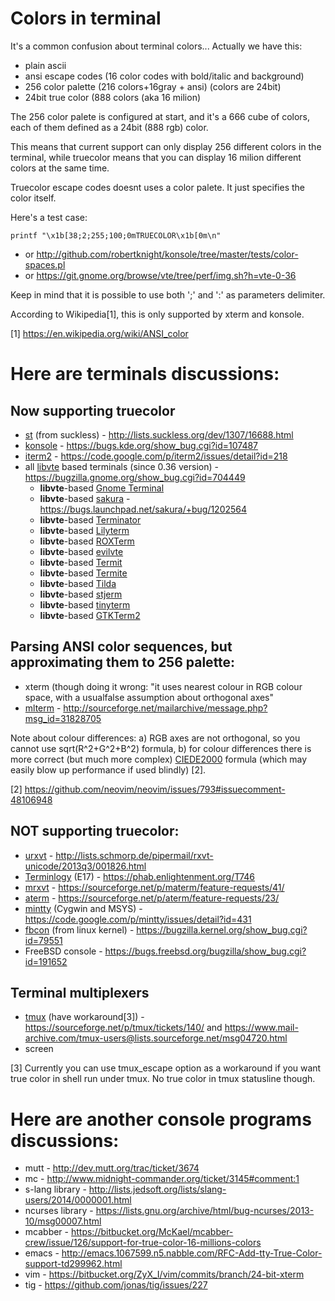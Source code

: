 Colors in terminal
==================
It's a common confusion about terminal colors... Actually we have this:
* plain ascii
* ansi escape codes (16 color codes with bold/italic and background)
* 256 color palette (216 colors+16gray + ansi) (colors are 24bit)
* 24bit true color (888 colors (aka 16 milion)

The 256 color palete is configured at start, and it's a 666 cube of
colors, each of them defined as a 24bit (888 rgb) color.

This means that current support can only display 256 different colors
in the terminal, while truecolor means that you can display 16 milion
different colors at the same time.

Truecolor escape codes doesnt uses a color palete. It just specifies the
color itself.

Here's a test case:
```
printf "\x1b[38;2;255;100;0mTRUECOLOR\x1b[0m\n"
```
* or http://github.com/robertknight/konsole/tree/master/tests/color-spaces.pl
* or https://git.gnome.org/browse/vte/tree/perf/img.sh?h=vte-0-36

Keep in mind that it is possible to use both ';' and ':' as parameters delimiter.

According to Wikipedia[1], this is only supported by xterm and konsole.

[1] https://en.wikipedia.org/wiki/ANSI_color

Here are terminals discussions:
==============================

Now **supporting** truecolor
------------------------

* [st](http://st.suckless.org/) (from suckless) -  http://lists.suckless.org/dev/1307/16688.html
* [konsole](http://kde.org/applications/system/konsole/) - https://bugs.kde.org/show_bug.cgi?id=107487
* [iterm2](http://www.iterm2.com/) - https://code.google.com/p/iterm2/issues/detail?id=218
* all [libvte](http://ftp.gnome.org/pub/GNOME/sources/vte/) based terminals (since 0.36 version) -  https://bugzilla.gnome.org/show_bug.cgi?id=704449
    * **libvte**-based [Gnome Terminal](https://help.gnome.org/users/gnome-terminal/stable/)
    * **libvte**-based [sakura](http://www.pleyades.net/david/projects/sakura) - https://bugs.launchpad.net/sakura/+bug/1202564
    * **libvte**-based [Terminator](http://gnometerminator.blogspot.com/p/introduction.html)
    * **libvte**-based [Lilyterm](http://lilyterm.luna.com.tw/)
    * **libvte**-based [ROXTerm](http://roxterm.sourceforge.net/)
    * **libvte**-based [evilvte](http://www.calno.com/evilvte/)
    * **libvte**-based [Termit](https://github.com/nonstop/termit)
    * **libvte**-based [Termite](https://github.com/thestinger/termite)
    * **libvte**-based [Tilda](https://github.com/lanoxx/tilda)
    * **libvte**-based [stjerm](https://github.com/stjerm/stjerm)
    * **libvte**-based [tinyterm](https://code.google.com/p/tinyterm)
    * **libvte**-based [GTKTerm2](http://gtkterm.feige.net/)

Parsing ANSI color sequences, but approximating them to 256 palette:
--------------------------------------------------------------------

* xterm (though doing it wrong: "it uses nearest colour in RGB colour space, with a usualfalse assumption about orthogonal axes"
* [mlterm](https://sourceforge.net/projects/mlterm/) - http://sourceforge.net/mailarchive/message.php?msg_id=31828705

Note about colour differences: a) RGB axes are not orthogonal, so you cannot use sqrt(R^2+G^2+B^2) formula, b) for colour differences there is more correct (but much more complex) [CIEDE2000](http://en.wikipedia.org/wiki/Color_difference#CIEDE2000) formula (which may easily blow up performance if used blindly) [2].

[2] https://github.com/neovim/neovim/issues/793#issuecomment-48106948

**NOT supporting** truecolor:
-----------------------------

* [urxvt](http://software.schmorp.de/pkg/rxvt-unicode.html) -  http://lists.schmorp.de/pipermail/rxvt-unicode/2013q3/001826.html 
* [Terminlogy](https://www.enlightenment.org/p.php?p=about/terminology) (E17) - https://phab.enlightenment.org/T746
* [mrxvt](https://sourceforge.net/projects/materm) - https://sourceforge.net/p/materm/feature-requests/41/
* [aterm](http://www.afterstep.org/aterm.php) - https://sourceforge.net/p/aterm/feature-requests/23/
* [mintty](https://code.google.com/p/mintty/) (Cygwin and MSYS) - https://code.google.com/p/mintty/issues/detail?id=431
* [fbcon](https://www.kernel.org/doc/Documentation/fb/fbcon.txt) (from linux kernel) - https://bugzilla.kernel.org/show_bug.cgi?id=79551
* FreeBSD console - https://bugs.freebsd.org/bugzilla/show_bug.cgi?id=191652

Terminal multiplexers
---------------------

* [tmux](http://tmux.sourceforge.net/) (have workaround[3]) - https://sourceforge.net/p/tmux/tickets/140/ and https://www.mail-archive.com/tmux-users@lists.sourceforge.net/msg04720.html
* screen

[3] Currently you can use tmux_escape option as a workaround if you want true color in shell run under tmux. No true color in tmux statusline though.

Here are another console programs discussions:
============================================

* mutt - http://dev.mutt.org/trac/ticket/3674
* mc - http://www.midnight-commander.org/ticket/3145#comment:1
* s-lang library - http://lists.jedsoft.org/lists/slang-users/2014/0000001.html
* ncurses library - https://lists.gnu.org/archive/html/bug-ncurses/2013-10/msg00007.html
* mcabber - https://bitbucket.org/McKael/mcabber-crew/issue/126/support-for-true-color-16-millions-colors
* emacs - http://emacs.1067599.n5.nabble.com/RFC-Add-tty-True-Color-support-td299962.html
* vim - https://bitbucket.org/ZyX_I/vim/commits/branch/24-bit-xterm
* tig - https://github.com/jonas/tig/issues/227